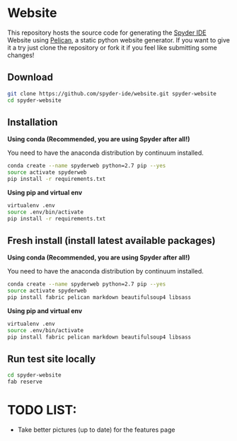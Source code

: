 Website
=======

This repository hosts the source code for generating the [Spyder IDE](http://spyder-ide.org) Website using [Pelican](http://getpelican.com), a static python website generator. If you want to give it a try just clone the repository or fork it if you feel like submitting some changes!

Download 
--------
```bash
git clone https://github.com/spyder-ide/website.git spyder-website
cd spyder-website
```

Installation
------------

**Using conda (Recommended, you are using Spyder after all!)**

You need to have the anaconda distribution by continuum installed.

```bash
conda create --name spyderweb python=2.7 pip --yes 
source activate spyderweb
pip install -r requirements.txt
```

**Using pip and virtual env**

```bash
virtualenv .env
source .env/bin/activate
pip install -r requirements.txt
```

Fresh install (install latest available packages)
-------------------------------------------------

**Using conda (Recommended, you are using Spyder after all!)**

You need to have the anaconda distribution by continuum installed.

```bash
conda create --name spyderweb python=2.7 pip --yes
source activate spyderweb
pip install fabric pelican markdown beautifulsoup4 libsass
```

**Using pip and virtual env**

```bash
virtualenv .env
source .env/bin/activate
pip install fabric pelican markdown beautifulsoup4 libsass
```

Run test site locally
---------------------

```bash
cd spyder-website
fab reserve
```

TODO LIST:
==========  
* Take better pictures (up to date) for the features page

